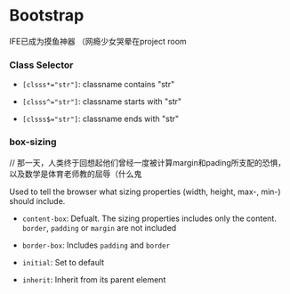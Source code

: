 ﻿# Bootstrap



IFE已成为摸鱼神器 （网瘾少女哭晕在project room

### Class Selector



- `[clsss*="str"]`: classname contains "str"

- `[clsss^="str"]`: classname starts with "str"

- `[clsss$="str"]`: classname ends with "str"



### box-sizing

// 那一天，人类终于回想起他们曾经一度被计算margin和pading所支配的恐惧，以及数学是体育老师教的屈辱（什么鬼

Used to tell the browser what sizing properties (width, height, max-, min-) should include.

- `content-box`: Defualt. The sizing properties includes only the content. `border`, `padding` or `margin` are not included

- `border-box`: Includes `padding` and `border`

- `initial`: Set to default

- `inherit`: Inherit from its parent element



